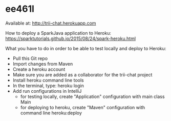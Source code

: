 # ee461l

Available at: http://trii-chat.herokuapp.com

How to deploy a SparkJava application to Heroku:
https://sparktutorials.github.io/2015/08/24/spark-heroku.html

What you have to do in order to be able to test locally and deploy to Heroku:
- Pull this Git repo
- Import changes from Maven
- Create a heroku account
- Make sure you are added as a collaborator for the trii-chat project
- Install heroku command line tools
- In the terminal, type:
    heroku login
- Add run configurations in IntelliJ
    - for testing locally, create "Application" configuration with main class Main
    - for deploying to heroku, create "Maven" configuration with command line heroku:deploy